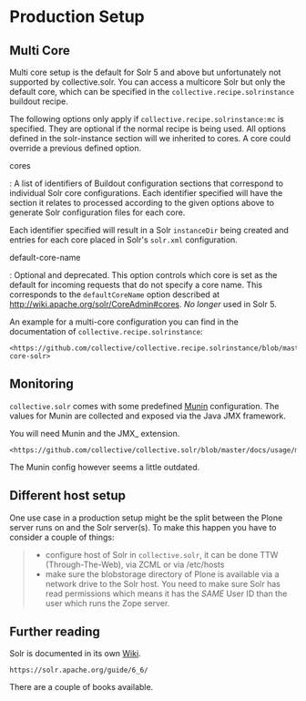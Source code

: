 # Production Setup

## Multi Core

Multi core setup is the default for Solr 5 and above but unfortunately not supported by collective.solr.
You can access a multicore Solr but only the default core,
which can be specified in the `collective.recipe.solrinstance` buildout recipe.

The following options only apply if `collective.recipe.solrinstance:mc` is specified.
They are optional if the normal recipe is being used.
All options defined in the solr-instance section will we inherited to cores.
A core could override a previous defined option.

cores

: A list of identifiers of Buildout configuration sections that correspond to individual Solr core configurations.
  Each identifier specified will have the section it relates to processed according to the given options above to generate Solr configuration files for each core.

  Each identifier specified will result in a Solr `instanceDir` being created and entries for each core placed in Solr's `solr.xml` configuration.

default-core-name

: Optional and deprecated.
  This option controls which core is set as the default for incoming requests that do not specify a core name.
  This corresponds to the `defaultCoreName` option described at <http://wiki.apache.org/solr/CoreAdmin#cores>.
  *No longer* used in Solr 5.

An example for a multi-core configuration you can find in the documentation of `collective.recipe.solrinstance`:

```{seealso}
<https://github.com/collective/collective.recipe.solrinstance/blob/master/README.rst#multi-core-solr>
```

## Monitoring

`collective.solr` comes with some predefined [Munin](https://munin-monitoring.org/) configuration.
The values for Munin are collected and exposed via the Java JMX framework.

You will need Munin and the JMX\_ extension.

```{seealso}
<https://github.com/collective/collective.solr/blob/master/docs/usage/monitoring.rst>
```

The Munin config however seems a little outdated.

## Different host setup

One use case in a production setup might be the split between the Plone server runs on and the Solr server(s).
To make this happen you have to consider a couple of things:

> - configure host of Solr in `collective.solr`, it can be done TTW (Through-The-Web), via ZCML or via /etc/hosts
> - make sure the blobstorage directory of Plone is available via a network drive to the Solr host.
>   You need to make sure Solr has read permissions which means it has the *SAME* User ID than the user which runs the Zope server.

## Further reading

Solr is documented in its own [Wiki](https://wiki.apache.org/solr/).

```{seealso}
https://solr.apache.org/guide/6_6/
```

There are a couple of books available.
